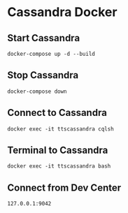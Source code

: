 # Cassandra Docker

## Start Cassandra
`
docker-compose up -d --build
`

## Stop Cassandra
`
docker-compose down
`

## Connect to Cassandra
`
docker exec -it ttscassandra cqlsh
`

## Terminal to Cassandra
`
docker exec -it ttscassandra bash
`

## Connect from Dev Center
`
127.0.0.1:9042
`

